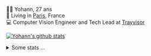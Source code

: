 <p>
  👨🏻 <bold>Yohann</bold>, 27 ans<br/>
  💼 Living in <a href="https://www.google.com/maps?q=paris">Paris</a>, France<br/>
  💻 Computer Vision Engineer and Tech Lead at <a href="https://trayvisor.com/">Trayvisor</a><br/>
</p>

<a href="https://github.com/anuraghazra/github-readme-stats"><img align="center" src="https://github-readme-stats-go94hl40s-yohann84l.vercel.app//api?username=yohann84L&show_icons=true&include_all_commits=true" alt="Yohann's github stats" /> </a>


<details>
  <summary>Some stats ...</summary><br/>
  

<!--START_SECTION:waka-->
![Code Time](http://img.shields.io/badge/Code%20Time-705%20hrs%209%20mins-blue)

![Profile Views](http://img.shields.io/badge/Profile%20Views-0-blue)

**🐱 My GitHub Data** 

> 📦 440.6 kB Used in GitHub's Storage 
 > 
> 🏆 481 Contributions in the Year 2023
 > 
> 🚫 Not Opted to Hire
 > 
> 📜 24 Public Repositories 
 > 
> 🔑 21 Private Repositories 
 > 
**I'm an Early 🐤** 

```text
🌞 Morning                10673 commits       ████████░░░░░░░░░░░░░░░░░   31.16 % 
🌆 Daytime                19465 commits       ██████████████░░░░░░░░░░░   56.82 % 
🌃 Evening                3961 commits        ███░░░░░░░░░░░░░░░░░░░░░░   11.56 % 
🌙 Night                  157 commits         ░░░░░░░░░░░░░░░░░░░░░░░░░   00.46 % 
```
📅 **I'm Most Productive on Wednesday** 

```text
Monday                   6393 commits        █████░░░░░░░░░░░░░░░░░░░░   18.66 % 
Tuesday                  6296 commits        █████░░░░░░░░░░░░░░░░░░░░   18.38 % 
Wednesday                7667 commits        ██████░░░░░░░░░░░░░░░░░░░   22.38 % 
Thursday                 7443 commits        █████░░░░░░░░░░░░░░░░░░░░   21.73 % 
Friday                   6036 commits        ████░░░░░░░░░░░░░░░░░░░░░   17.62 % 
Saturday                 146 commits         ░░░░░░░░░░░░░░░░░░░░░░░░░   00.43 % 
Sunday                   275 commits         ░░░░░░░░░░░░░░░░░░░░░░░░░   00.80 % 
```


📊 **This Week I Spent My Time On** 

```text
🕑︎ Time Zone: Europe/Paris

💬 Programming Languages: 
Python                   21 hrs 42 mins      ███████████████████████░░   90.48 % 
Jupyter                  58 mins             █░░░░░░░░░░░░░░░░░░░░░░░░   04.06 % 
YAML                     28 mins             ░░░░░░░░░░░░░░░░░░░░░░░░░   01.98 % 
Text                     18 mins             ░░░░░░░░░░░░░░░░░░░░░░░░░   01.28 % 
requirements.txt         16 mins             ░░░░░░░░░░░░░░░░░░░░░░░░░   01.14 % 

🔥 Editors: 
PyCharm                  23 hrs 59 mins      █████████████████████████   100.00 % 

💻 Operating System: 
Mac                      23 hrs 59 mins      █████████████████████████   100.00 % 
```

**I Mostly Code in Python** 

```text
Python                   20 repos            ████████████░░░░░░░░░░░░░   50.00 % 
Jupyter Notebook         4 repos             ██░░░░░░░░░░░░░░░░░░░░░░░   10.00 % 
HTML                     2 repos             █░░░░░░░░░░░░░░░░░░░░░░░░   05.00 % 
JavaScript               2 repos             █░░░░░░░░░░░░░░░░░░░░░░░░   05.00 % 
Shell                    1 repo              █░░░░░░░░░░░░░░░░░░░░░░░░   02.50 % 
```




 Last Updated on 27/07/2023 00:26:28 UTC
<!--END_SECTION:waka-->
